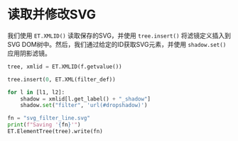 # 读取并修改SVG

我们使用 `ET.XMLID()` 读取保存的SVG，并使用 `tree.insert()` 将滤镜定义插入到SVG DOM树中。然后，我们通过给定的ID获取SVG元素，并使用 `shadow.set()` 应用阴影滤镜。

```python
tree, xmlid = ET.XMLID(f.getvalue())

tree.insert(0, ET.XML(filter_def))

for l in [l1, l2]:
    shadow = xmlid[l.get_label() + "_shadow"]
    shadow.set("filter", 'url(#dropshadow)')

fn = "svg_filter_line.svg"
print(f"Saving '{fn}'")
ET.ElementTree(tree).write(fn)
```
